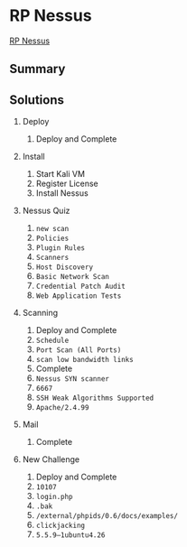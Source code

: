 # RP Nessus

[RP Nessus](https://tryhackme.com/room/rpnessus)

## Summary

## Solutions

1. Deploy

   1. Deploy and Complete

2. Install

   1. Start Kali VM
   2. Register License
   3. Install Nessus

3. Nessus Quiz

   1. `new scan`
   2. `Policies`
   3. `Plugin Rules`
   4. `Scanners`
   5. `Host Discovery`
   6. `Basic Network Scan`
   7. `Credential Patch Audit`
   8. `Web Application Tests`

4. Scanning

   1. Deploy and Complete
   2. `Schedule`
   3. `Port Scan (All Ports)`
   4. `scan low bandwidth links`
   5. Complete
   6. `Nessus SYN scanner`
   7. `6667`
   8. `SSH Weak Algorithms Supported`
   9. `Apache/2.4.99`

5. Mail

   1. Complete

6. New Challenge

   1. Deploy and Complete
   2. `10107`
   3. `login.php`
   4. `.bak`
   5. `/external/phpids/0.6/docs/examples/`
   6. `clickjacking`
   7. `5.5.9–1ubuntu4.26`
